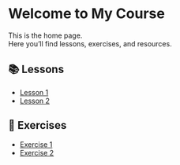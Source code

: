 # Welcome to My Course

This is the home page.  
Here you’ll find lessons, exercises, and resources.

## 📚 Lessons
- [Lesson 1](lessons/lesson1.md)
- [Lesson 2](lessons/lesson2.md)

## 📝 Exercises
- [Exercise 1](exercises/exercise1.md)
- [Exercise 2](exercises/exercise2.md)
